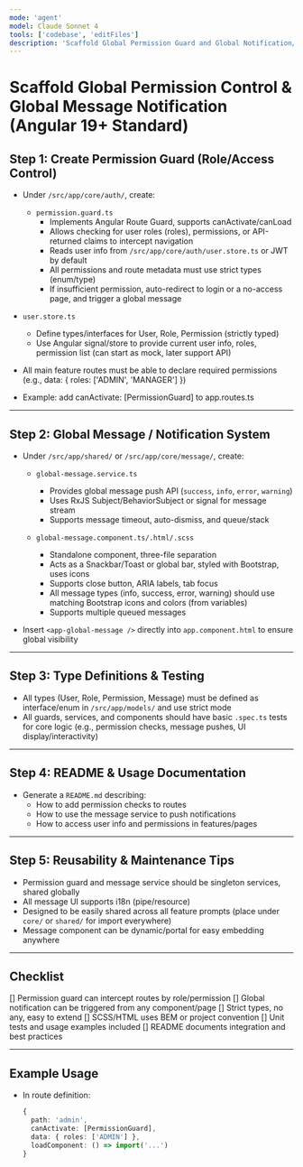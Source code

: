 ```yaml
---
mode: 'agent'
model: Claude Sonnet 4
tools: ['codebase', 'editFiles']
description: 'Scaffold Global Permission Guard and Global Notification/Message System for Angular 19+'
---
```


# Scaffold Global Permission Control & Global Message Notification (Angular 19+ Standard)

## Step 1: Create Permission Guard (Role/Access Control)

- Under `/src/app/core/auth/`, create:
  - `permission.guard.ts`
    - Implements Angular Route Guard, supports canActivate/canLoad
    - Allows checking for user roles (roles), permissions, or API-returned claims to intercept navigation
    - Reads user info from `/src/app/core/auth/user.store.ts` or JWT by default
    - All permissions and route metadata must use strict types (enum/type)
    - If insufficient permission, auto-redirect to login or a no-access page, and trigger a global message

- `user.store.ts`
  - Define types/interfaces for User, Role, Permission (strictly typed)
  - Use Angular signal/store to provide current user info, roles, permission list (can start as mock, later support API)

- All main feature routes must be able to declare required permissions (e.g., data: { roles: ['ADMIN', 'MANAGER'] })
- Example: add canActivate: [PermissionGuard] to app.routes.ts

---

## Step 2: Global Message / Notification System

- Under `/src/app/shared/` or `/src/app/core/message/`, create:
  - `global-message.service.ts`
    - Provides global message push API (`success`, `info`, `error`, `warning`)
    - Uses RxJS Subject/BehaviorSubject or signal for message stream
    - Supports message timeout, auto-dismiss, and queue/stack

  - `global-message.component.ts/.html/.scss`
    - Standalone component, three-file separation
    - Acts as a Snackbar/Toast or global bar, styled with Bootstrap, uses icons
    - Supports close button, ARIA labels, tab focus
    - All message types (info, success, error, warning) should use matching Bootstrap icons and colors (from variables)
    - Supports multiple queued messages

- Insert `<app-global-message />` directly into `app.component.html` to ensure global visibility

---

## Step 3: Type Definitions & Testing

- All types (User, Role, Permission, Message) must be defined as interface/enum in `/src/app/models/` and use strict mode
- All guards, services, and components should have basic `.spec.ts` tests for core logic (e.g., permission checks, message pushes, UI display/interactivity)

---

## Step 4: README & Usage Documentation

- Generate a `README.md` describing:
  - How to add permission checks to routes
  - How to use the message service to push notifications
  - How to access user info and permissions in features/pages

---

## Step 5: Reusability & Maintenance Tips

- Permission guard and message service should be singleton services, shared globally
- All message UI supports i18n (pipe/resource)
- Designed to be easily shared across all feature prompts (place under `core/` or `shared/` for import everywhere)
- Message component can be dynamic/portal for easy embedding anywhere

---

## Checklist

[] Permission guard can intercept routes by role/permission
[] Global notification can be triggered from any component/page
[] Strict types, no any, easy to extend
[] SCSS/HTML uses BEM or project convention
[] Unit tests and usage examples included
[] README documents integration and best practices

---

## Example Usage

- In route definition:

  ```typescript
  {
    path: 'admin',
    canActivate: [PermissionGuard],
    data: { roles: ['ADMIN'] },
    loadComponent: () => import('...')
  }
```